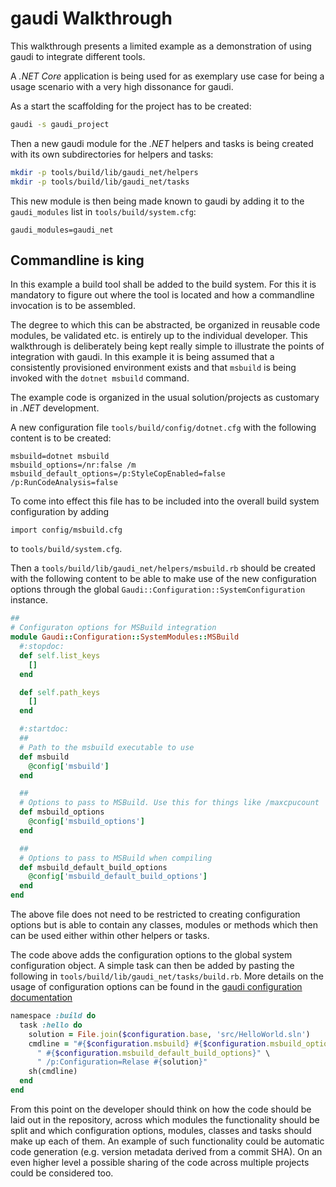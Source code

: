 # gaudi Walkthrough

This walkthrough presents a limited example as a demonstration of using gaudi to
integrate different tools.

A _.NET Core_ application is being used for as exemplary use case for being a
usage scenario with a very high dissonance for gaudi.

As a start the scaffolding for the project has to be created:

```bash
gaudi -s gaudi_project
```

Then a new gaudi module for the _.NET_ helpers and tasks is being created with
its own subdirectories for helpers and tasks:

```bash
mkdir -p tools/build/lib/gaudi_net/helpers
mkdir -p tools/build/lib/gaudi_net/tasks
```

This new module is then being made known to gaudi by adding it to the
`gaudi_modules` list in `tools/build/system.cfg`:

```text
gaudi_modules=gaudi_net
```

## Commandline is king

In this example a build tool shall be added to the build system. For this it is
mandatory to figure out where the tool is located and how a commandline
invocation is to be assembled.

The degree to which this can be abstracted, be organized in reusable code
modules, be validated etc. is entirely up to the individual developer. This
walkthrough is deliberately being kept really simple to illustrate the points of
integration with gaudi. In this example it is being assumed that a consistently
provisioned environment exists and that `msbuild` is being invoked with the
`dotnet msbuild` command.

The example code is organized in the usual solution/projects as customary in
_.NET_ development.

A new configuration file `tools/build/config/dotnet.cfg` with the following
content is to be created:

```text
msbuild=dotnet msbuild
msbuild_options=/nr:false /m 
msbuild_default_options=/p:StyleCopEnabled=false /p:RunCodeAnalysis=false
```

To come into effect this file has to be included into the overall build system
configuration by adding

```text
import config/msbuild.cfg
```

to `tools/build/system.cfg`.

Then a `tools/build/lib/gaudi_net/helpers/msbuild.rb` should be created with the
following content to be able to make use of the new configuration options
through the global `Gaudi::Configuration::SystemConfiguration` instance.

```ruby
##
# Configuraton options for MSBuild integration
module Gaudi::Configuration::SystemModules::MSBuild
  #:stopdoc:
  def self.list_keys
    []
  end

  def self.path_keys
    []
  end

  #:startdoc:
  ##
  # Path to the msbuild executable to use
  def msbuild
    @config['msbuild']
  end

  ##
  # Options to pass to MSBuild. Use this for things like /maxcpucount
  def msbuild_options
    @config['msbuild_options']
  end

  ##
  # Options to pass to MSBuild when compiling
  def msbuild_default_build_options
    @config['msbuild_default_build_options']
  end
end
```

The above file does not need to be restricted to creating configuration options
but is able to contain any classes, modules or methods which then can be used
either within other helpers or tasks.

The code above adds the configuration options to the global system configuration
object. A simple task can then be added by pasting the following in
`tools/build/lib/gaudi_net/tasks/build.rb`. More details on the usage of
configuration options can be found in the
[gaudi configuration documentation](CONFIGURATION.md)

```ruby
namespace :build do 
  task :hello do 
    solution = File.join($configuration.base, 'src/HelloWorld.sln')
    cmdline = "#{$configuration.msbuild} #{$configuration.msbuild_options}" \
      " #{$configuration.msbuild_default_build_options}" \
      " /p:Configuration=Relase #{solution}"
    sh(cmdline)
  end
end
```

From this point on the developer should think on how the code should be laid out
in the repository, across which modules the functionality should be split and
which configuration options, modules, classes and tasks should make up each of
them. An example of such functionality could be automatic code generation (e.g.
version metadata derived from a commit SHA). On an even higher level a possible
sharing of the code across multiple projects could be considered too.
